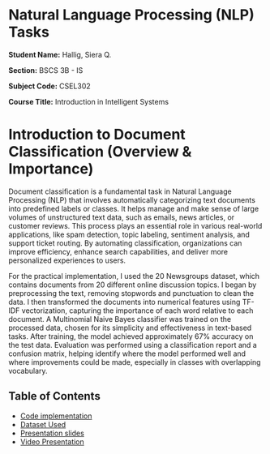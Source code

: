 # Natural Language Processing (NLP) Tasks 



**Student Name:** Hallig, Siera Q.

**Section:** BSCS 3B - IS

**Subject Code:** CSEL302 

**Course Title:** Introduction in Intelligent Systems


# Introduction to Document Classification (Overview & Importance) 

Document classification is a fundamental task in Natural Language Processing (NLP) that involves automatically categorizing text documents into predefined labels or classes. It helps manage and make sense of large volumes of unstructured text data, such as emails, news articles, or customer reviews. This process plays an essential role in various real-world applications, like spam detection, topic labeling, sentiment analysis, and support ticket routing. By automating classification, organizations can improve efficiency, enhance search capabilities, and deliver more personalized experiences to users.

For the practical implementation, I used the 20 Newsgroups dataset, which contains documents from 20 different online discussion topics. I began by preprocessing the text, removing stopwords and punctuation to clean the data. I then transformed the documents into numerical features using TF-IDF vectorization, capturing the importance of each word relative to each document. A Multinomial Naive Bayes classifier was trained on the processed data, chosen for its simplicity and effectiveness in text-based tasks. After training, the model achieved approximately 67% accuracy on the test data. Evaluation was performed using a classification report and a confusion matrix, helping identify where the model performed well and where improvements could be made, especially in classes with overlapping vocabulary.

## Table of Contents
*   [Code implementation](Code_implementation/Document_Classification.ipynb)
*   [Dataset Used](Dataset/20_newsgroups.tar.gz)
*   [Presentation slides](Presentation/Introduction_to_Document_Classification.pptx)
*   [Video Presentation](Presentation/Introduction_to_Document_Classification_(Video_Presentation).mp4)
